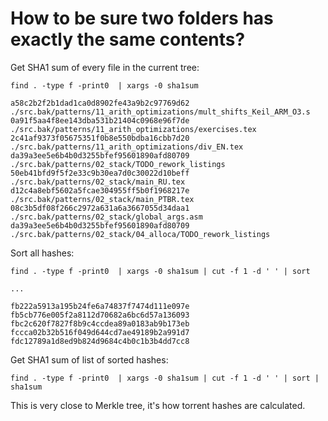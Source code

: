 # How to be sure two folders has exactly the same contents?

Get SHA1 sum of every file in the current tree:

	find . -type f -print0  | xargs -0 sha1sum

	a58c2b2f2b1dad1ca0d8902fe43a9b2c97769d62  ./src.bak/patterns/11_arith_optimizations/mult_shifts_Keil_ARM_O3.s
	0a91f5aa4f8ee143dba531b21404c0968e96f7de  ./src.bak/patterns/11_arith_optimizations/exercises.tex
	2c41af9373f05675351f0b8e550bdba16cbb7d20  ./src.bak/patterns/11_arith_optimizations/div_EN.tex
	da39a3ee5e6b4b0d3255bfef95601890afd80709  ./src.bak/patterns/02_stack/TODO_rework_listings
	50eb41bfd9f5f2e33c9b30ea7d0c30022d10beff  ./src.bak/patterns/02_stack/main_RU.tex
	d12c4a8ebf5602a5fcae304955ff5b0f1968217e  ./src.bak/patterns/02_stack/main_PTBR.tex
	08c3b5df08f266c2972a631a6a3667055d34daa1  ./src.bak/patterns/02_stack/global_args.asm
	da39a3ee5e6b4b0d3255bfef95601890afd80709  ./src.bak/patterns/02_stack/04_alloca/TODO_rework_listings

Sort all hashes:

	find . -type f -print0  | xargs -0 sha1sum | cut -f 1 -d ' ' | sort

	...
	
	fb222a5913a195b24fe6a74837f7474d111e097e
	fb5cb776e005f2a8112d70682a6bc6d57a136093
	fbc2c620f7827f8b9c4ccdea89a0183ab9b173eb
	fccca02b32b516f049d644cd7ae49189b2a991d7
	fdc12789a1d8ed9b824d9684c4b0c1b3b4dd7cc8

Get SHA1 sum of list of sorted hashes:

	find . -type f -print0  | xargs -0 sha1sum | cut -f 1 -d ' ' | sort | sha1sum

This is very close to Merkle tree, it's how torrent hashes are calculated.

